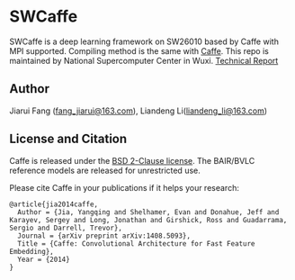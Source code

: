 # SWCaffe

SWCaffe is a deep learning framework on SW26010 based by Caffe with MPI supported.
Compiling method is the same with [Caffe](https://github.com/BVLC/caffe/blob/master/LICENSE).
This repo is maintained by National Supercomputer Center in Wuxi.
[Technical Report](https://fangjiarui.github.io/assets/pdf/swcaffe.pdf)

## Author
Jiarui Fang (fang_jiarui@163.com), Liandeng Li(liandeng_li@163.com)

## License and Citation

Caffe is released under the [BSD 2-Clause license](https://github.com/BVLC/caffe/blob/master/LICENSE).
The BAIR/BVLC reference models are released for unrestricted use.

Please cite Caffe in your publications if it helps your research:

    @article{jia2014caffe,
      Author = {Jia, Yangqing and Shelhamer, Evan and Donahue, Jeff and Karayev, Sergey and Long, Jonathan and Girshick, Ross and Guadarrama, Sergio and Darrell, Trevor},
      Journal = {arXiv preprint arXiv:1408.5093},
      Title = {Caffe: Convolutional Architecture for Fast Feature Embedding},
      Year = {2014}
    }
